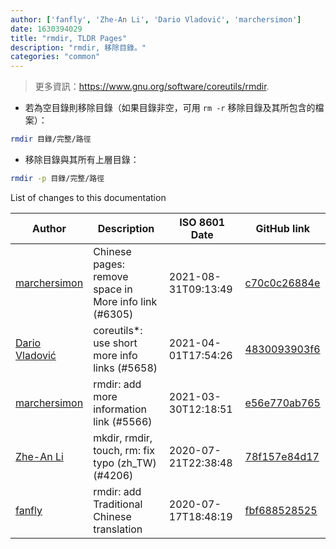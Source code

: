 ```yaml
---
author: ['fanfly', 'Zhe-An Li', 'Dario Vladović', 'marchersimon']
date: 1630394029
title: "rmdir, TLDR Pages"
description: "rmdir, 移除目錄。"
categories: "common"
---
```

> 更多資訊：<https://www.gnu.org/software/coreutils/rmdir>.

- 若為空目錄則移除目錄（如果目錄非空，可用 `rm -r` 移除目錄及其所包含的檔案）：

```bash
rmdir 目錄/完整/路徑
```

- 移除目錄與其所有上層目錄：

```bash
rmdir -p 目錄/完整/路徑
```
List of changes to this documentation


Author | Description | ISO 8601 Date | GitHub link
------|-----|-----|-----
[marchersimon](mailto:50295997+marchersimon@users.noreply.github.com) | Chinese pages: remove space in More info link (#6305) | 2021-08-31T09:13:49 | [c70c0c26884e](https://github.com/tldr-pages/tldr/commit/c70c0c26884ee74fabb640cd842d1e4c72d9df4b)
[Dario Vladović](mailto:d.vladimyr@gmail.com) | coreutils*: use short more info links (#5658) | 2021-04-01T17:54:26 | [4830093903f6](https://github.com/tldr-pages/tldr/commit/4830093903f66ccf3ebbc2ecf477286e45edac59)
[marchersimon](mailto:50295997+marchersimon@users.noreply.github.com) | rmdir: add more information link (#5566) | 2021-03-30T12:18:51 | [e56e770ab765](https://github.com/tldr-pages/tldr/commit/e56e770ab7653792e7bb1fca2f6738d2b0a7ceae)
[Zhe-An Li](mailto:eddie40709@gmail.com) | mkdir, rmdir, touch, rm: fix typo (zh_TW) (#4206) | 2020-07-21T22:38:48 | [78f157e84d17](https://github.com/tldr-pages/tldr/commit/78f157e84d17cf7c82243dd01907491445f3ad02)
[fanfly](mailto:eddie40709@gmail.com) | rmdir: add Traditional Chinese translation | 2020-07-17T18:48:19 | [fbf688528525](https://github.com/tldr-pages/tldr/commit/fbf688528525423ea2ed7ea9c424027064b86d37)

